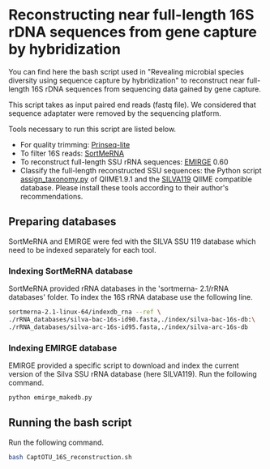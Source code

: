 # Reconstructing near full-length 16S rDNA sequences from gene capture by hybridization

You can find here the bash script used in "Revealing microbial species diversity using sequence capture by hybridization" to reconstruct near full-length 16S rDNA sequences from sequencing data gained by gene capture.

This script takes as input paired end reads (fastq file). We considered that sequence adaptater were removed by the sequencing platform.

Tools necessary to run this script are listed below.
- For quality trimming: <a class="reference external" href="https://github.com/uwb-linux/prinseq" target="_blank" rel="noopener noreferrer">Prinseq-lite</a>
- To filter 16S reads: <a class="reference external" href="https://bioinfo.lifl.fr/RNA/sortmerna/" target="_blank" rel="noopener noreferrer">SortMeRNA</a> 
- To reconstruct full-length SSU rRNA sequences: <a class="reference external" href="https://github.com/csmiller/EMIRGE" target="_blank" rel="noopener noreferrer">EMIRGE</a> 0.60
- Classify the full-length reconstructed SSU sequences: the Python script <a class="reference external" href="http://qiime.org/scripts/assign_taxonomy.html" target="_blank" rel="noopener noreferrer">assign_taxonomy.py</a> of QIIME1.9.1 and the <a class="reference external" href="https://www.arb-silva.de/download/archive/qiime" target="_blank" rel="noopener noreferrer">SILVA119</a> QIIME compatible database.
 Please install these tools according to their author's recommendations.

## Preparing databases

SortMeRNA and EMIRGE were fed with the SILVA SSU 119 database which need to be indexed separately for each tool.

### Indexing SortMeRNA database

SortMeRNA provided rRNA databases in the 'sortmerna- 2.1/rRNA databases' folder.
To index the 16S rRNA database use the following line.

```bash
sortmerna-2.1-linux-64/indexdb_rna --ref \
./rRNA_databases/silva-bac-16s-id90.fasta,./index/silva-bac-16s-db:\
./rRNA_databases/silva-arc-16s-id95.fasta,./index/silva-arc-16s-db
```

### Indexing EMIRGE database

EMIRGE provided a specific script to download and index the current version of the Silva SSU rRNA database (here SILVA119).
Run the following command.

```bash
python emirge_makedb.py
```

## Running the bash script

Run the following command.

```bash
bash CaptOTU_16S_reconstruction.sh
```


